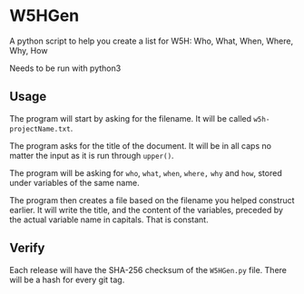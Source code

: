 # W5HGen
A python script to help you create a list for W5H: Who, What, When, Where, Why, How

Needs to be run with python3

## Usage
The program will start by asking for the filename. It will be called `w5h-projectName.txt`. 

The program asks for the title of the document. It will be in all caps no matter the input as it is run through `upper()`.

The program will be asking for `who`, `what`, `when`, `where,` `why` and `how`, stored under variables of the same name.

The program then creates a file based on the filename you helped construct earlier. It will write the title, and the content of the variables, preceded by the actual variable name in capitals. That is constant.

## Verify
Each release will have the SHA-256 checksum of the `W5HGen.py` file. There will be a hash for every git tag.
